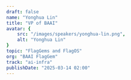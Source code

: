 ```yaml
---
draft: false
name: "Yonghua Lin"
title: "VP of BAAI"
avatar: {
    src: "/images/speakers/yonghua-lin.png",
    alt: "Yonghua Lin"
}
topic: "FlagGems and FlagOS"
org: "BAAI FlagGem"
track: "ai-infra"
publishDate: "2025-03-14 02:00"
---
```

